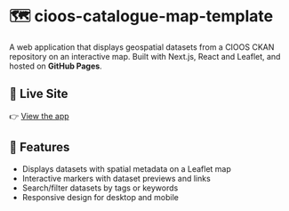 # 🗺️ cioos-catalogue-map-template

A web application that displays geospatial datasets from a CIOOS CKAN repository on an interactive map. Built with Next.js, React and Leaflet, and hosted on **GitHub Pages**.

## 🔗 Live Site

👉 [View the app](https://cioos-siooc.github.io/cioos-catalogue-map)

## 📌 Features

- Displays datasets with spatial metadata on a Leaflet map
- Interactive markers with dataset previews and links
- Search/filter datasets by tags or keywords
- Responsive design for desktop and mobile

